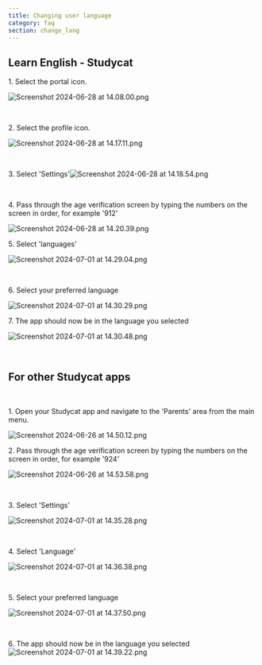 ```yaml
---
title: Changing user language
category: faq
section: change_lang
---
```

## Learn English \- Studycat


1\. Select the portal icon.


![Screenshot 2024-06-28 at 14.08.00.png](https://help.studycat.com/hc/article_attachments/34476207796761)


 


2\. Select the profile icon.


![Screenshot 2024-06-28 at 14.17.11.png](https://help.studycat.com/hc/article_attachments/34476207805465)


 


3\. ​​Select 'Settings'![Screenshot 2024-06-28 at 14.18.54.png](https://help.studycat.com/hc/article_attachments/34476197946521)


 


4\. Pass through the age verification screen by typing the numbers on the screen in order, for example '912'


![Screenshot 2024-06-28 at 14.20.39.png](https://help.studycat.com/hc/article_attachments/34476207809817)


5\. Select 'languages'


![Screenshot 2024-07-01 at 14.29.04.png](https://help.studycat.com/hc/article_attachments/34476207810969)


 


6\. Select your preferred language


​![Screenshot 2024-07-01 at 14.30.29.png](https://help.studycat.com/hc/article_attachments/34476197954841)


7\. The app should now be in the language you selected


![Screenshot 2024-07-01 at 14.30.48.png](https://help.studycat.com/hc/article_attachments/34476207816729)


 


## For other Studycat apps


 


1\. Open your Studycat app and navigate to the 'Parents' area from the main menu.


![Screenshot 2024-06-26 at 14.50.12.png](https://help.studycat.com/hc/article_attachments/34476197959449)


2\. Pass through the age verification screen by typing the numbers on the screen in order, for example '924'


![Screenshot 2024-06-26 at 14.53.58.png](https://help.studycat.com/hc/article_attachments/34476197961241)


 


3\. Select 'Settings'


![Screenshot 2024-07-01 at 14.35.28.png](https://help.studycat.com/hc/article_attachments/34476207824025)


 


4\. Select 'Language'


![Screenshot 2024-07-01 at 14.36.38.png](https://help.studycat.com/hc/article_attachments/34476207825689)


 


5\. Select your preferred language


![Screenshot 2024-07-01 at 14.37.50.png](https://help.studycat.com/hc/article_attachments/34476207831705)


 


6\. The app should now be in the language you selected![Screenshot 2024-07-01 at 14.39.22.png](https://help.studycat.com/hc/article_attachments/34476197982617)